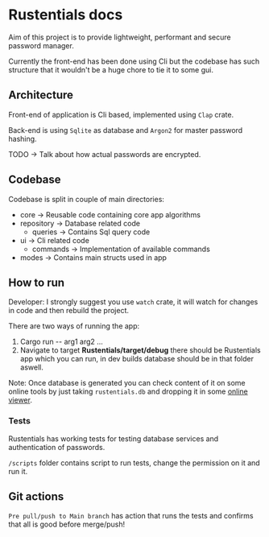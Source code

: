 # Rustentials docs 

Aim of this project is to provide lightweight, performant and secure password manager. 

Currently the front-end has been done using Cli but the codebase has such structure that it wouldn't be a huge
chore to tie it to some gui.

## Architecture 

Front-end of application is Cli based, implemented using `Clap` crate.

Back-end is using `Sqlite` as database and `Argon2` for master password hashing.

TODO -> Talk about how actual passwords are encrypted.

## Codebase 

Codebase is split in couple of main directories:

- core -> Reusable code containing core app algorithms 
- repository -> Database related code
    - queries -> Contains Sql query code 
- ui -> Cli related code 
  - commands -> Implementation of available commands
- modes -> Contains main structs used in app

## How to run 

Developer: 
I strongly suggest you use `watch` crate, it will watch for changes in code and then rebuild the project.

There are two ways of running the app: 
1) Cargo run -- arg1 arg2 ... 
2) Navigate to target **Rustentials/target/debug** there should be Rustentials app which you can run, in dev builds 
database should be in that folder aswell.

Note:
Once database is generated you can check content of it on some online tools by just taking `rustentials.db` and dropping it in some [online viewer](https://sqliteviewer.app/). 

### Tests 

Rustentials has working tests for testing database services and authentication of passwords.

`/scripts` folder contains script to run tests, change the permission on it and run it.

## Git actions 

`Pre pull/push to Main branch` has action that runs the tests and confirms that all is good before merge/push!
